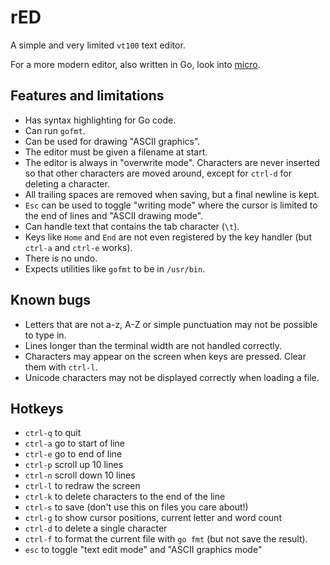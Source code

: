 # rED

A simple and very limited `vt100` text editor.

For a more modern editor, also written in Go, look into [micro](https://github.com/zyedidia/micro).

## Features and limitations

* Has syntax highlighting for Go code.
* Can run `gofmt`.
* Can be used for drawing "ASCII graphics".
* The editor must be given a filename at start.
* The editor is always in "overwrite mode". Characters are never inserted so that other characters are moved around, except for `ctrl-d` for deleting a character.
* All trailing spaces are removed when saving, but a final newline is kept.
* `Esc` can be used to toggle "writing mode" where the cursor is limited to the end of lines and "ASCII drawing mode".
* Can handle text that contains the tab character (`\t`).
* Keys like `Home` and `End` are not even registered by the key handler (but `ctrl-a` and `ctrl-e` works).
* There is no undo.
* Expects utilities like `gofmt` to be in `/usr/bin`.

## Known bugs

* Letters that are not a-z, A-Z or simple punctuation may not be possible to type in.
* Lines longer than the terminal width are not handled correctly.
* Characters may appear on the screen when keys are pressed. Clear them with `ctrl-l`.
* Unicode characters may not be displayed correctly when loading a file.

## Hotkeys

* `ctrl-q` to quit
* `ctrl-a` go to start of line
* `ctrl-e` go to end of line
* `ctrl-p` scroll up 10 lines
* `ctrl-n` scroll down 10 lines
* `ctrl-l` to redraw the screen
* `ctrl-k` to delete characters to the end of the line
* `ctrl-s` to save (don't use this on files you care about!)
* `ctrl-g` to show cursor positions, current letter and word count
* `ctrl-d` to delete a single character
* `ctrl-f` to format the current file with `go fmt` (but not save the result).
* `esc` to toggle "text edit mode" and "ASCII graphics mode"
